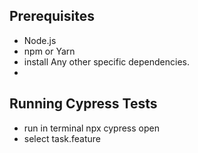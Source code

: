 ## Prerequisites
- Node.js 
- npm or Yarn 
- install Any other specific dependencies.
- 
## Running Cypress Tests
- run in terminal npx cypress open
- select task.feature
